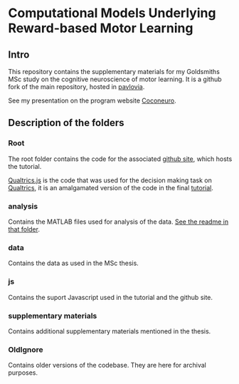 # Computational Models Underlying Reward-based Motor Learning

## Intro ##

This repository contains the supplementary materials for my Goldsmiths MSc study on the cognitive neuroscience of motor learning. It is a github fork of the main repository,
hosted in [pavlovia](https://gitlab.pavlovia.org/oshah001/reward-learning-experiment).

See my presentation on the program website [Coconeuro](https://coconeuro.com/).

## Description of the folders ##

### Root ###

The root folder contains the code for the associated [github site](https://oshah81.github.io/reward-learning-experiment/), which hosts the tutorial.

[Qualtrics.js](https://github.com/oshah81/reward-learning-experiment/blob/main/qualtrics.js) is the code that was used for the decision making task on [Qualtrics](https://goldpsych.eu.qualtrics.com/jfe/form/SV_78HXnfuhPrk5KPc),
it is an amalgamated version of the code in the final [tutorial](https://oshah81.github.io/reward-learning-experiment/Tutorial5.html).

### analysis ###

Contains the MATLAB files used for analysis of the data. [See the readme in that folder](https://github.com/oshah81/reward-learning-experiment/tree/main/analysis).

### data ###

Contains the data as used in the MSc thesis.

### js ###

Contains the suport Javascript used in the tutorial and the github site.

### supplementary materials ###

Contains additional supplementary materials mentioned in the thesis.

### OldIgnore ###

Contains older versions of the codebase. They are here for archival purposes.

